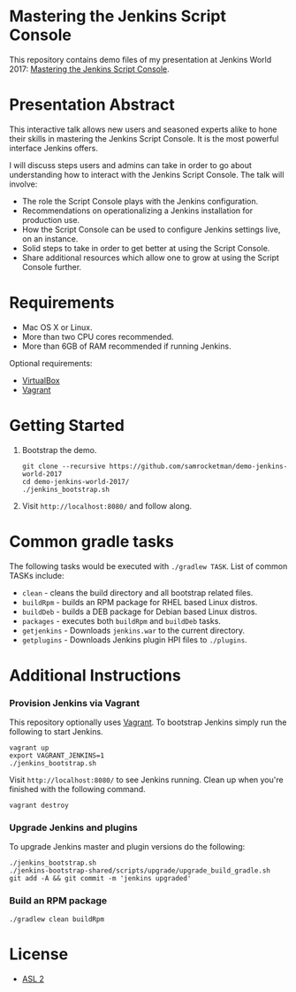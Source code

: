 # Mastering the Jenkins Script Console

This repository contains demo files of my presentation at Jenkins World 2017:
[Mastering the Jenkins Script Console][sched].

# Presentation Abstract

This interactive talk allows new users and seasoned experts alike to hone their
skills in mastering the Jenkins Script Console. It is the most powerful
interface Jenkins offers.

I will discuss steps users and admins can take in order to go about
understanding how to interact with the Jenkins Script Console. The talk will
involve:

- The role the Script Console plays with the Jenkins configuration.
- Recommendations on operationalizing a Jenkins installation for production use.
- How the Script Console can be used to configure Jenkins settings live, on an
  instance.
- Solid steps to take in order to get better at using the Script Console.
- Share additional resources which allow one to grow at using the Script Console
  further.


# Requirements

- Mac OS X or Linux.
- More than two CPU cores recommended.
- More than 6GB of RAM recommended if running Jenkins.

Optional requirements:

- [VirtualBox][vbox]
- [Vagrant][vagrant]

# Getting Started

1. Bootstrap the demo.

   ```
   git clone --recursive https://github.com/samrocketman/demo-jenkins-world-2017
   cd demo-jenkins-world-2017/
   ./jenkins_bootstrap.sh
   ```

2. Visit `http://localhost:8080/` and follow along.

# Common gradle tasks

The following tasks would be executed with `./gradlew TASK`.  List of common
TASKs include:

- `clean` - cleans the build directory and all bootstrap related files.
- `buildRpm` - builds an RPM package for RHEL based Linux distros.
- `buildDeb` - builds a DEB package for Debian based Linux distros.
- `packages` - executes both `buildRpm` and `buildDeb` tasks.
- `getjenkins` - Downloads `jenkins.war` to the current directory.
- `getplugins` - Downloads Jenkins plugin HPI files to `./plugins`.

# Additional Instructions

### Provision Jenkins via Vagrant

This repository optionally uses [Vagrant][vagrant].  To bootstrap Jenkins simply
run the following to start Jenkins.

    vagrant up
    export VAGRANT_JENKINS=1
    ./jenkins_bootstrap.sh

Visit `http://localhost:8080/` to see Jenkins running.  Clean up when you're
finished with the following command.

    vagrant destroy

### Upgrade Jenkins and plugins

To upgrade Jenkins master and plugin versions do the following:

    ./jenkins_bootstrap.sh
    ./jenkins-bootstrap-shared/scripts/upgrade/upgrade_build_gradle.sh
    git add -A && git commit -m 'jenkins upgraded'

### Build an RPM package

    ./gradlew clean buildRpm

# License

* [ASL 2](LICENSE)

[sched]: http://sched.co/ALN9
[vagrant]: https://www.vagrantup.com/
[vbox]: https://www.virtualbox.org/
